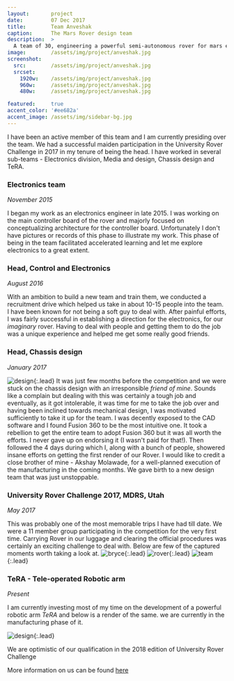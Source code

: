 ```yaml
---
layout:       project
date:         07 Dec 2017
title:        Team Anveshak
caption:      The Mars Rover design team
description:  >
  A team of 30, engineering a powerful semi-autonomous rover for mars exploration
image:        /assets/img/project/anveshak.jpg
screenshot:
  src:        /assets/img/project/anveshak.jpg
  srcset:
    1920w:    /assets/img/project/anveshak.jpg
    960w:     /assets/img/project/anveshak.jpg
    480w:     /assets/img/project/anveshak.jpg

featured:     true
accent_color: '#ee682a'
accent_image: /assets/img/sidebar-bg.jpg
---
```

I have been an active member of this team and I am currently presiding over the team. We had a successful maiden participation in the University Rover Challenge in 2017 in my tenure of being the head. I have worked in several sub-teams - Electronics division, Media and design, Chassis design and TeRA.

### Electronics team
*November 2015*

I began my work as an electronics engineer in late 2015. I was working on the main controller board of the rover and majorly focused on conceptualizing architecture for the controller board. Unfortunately I don't have pictures or records of this phase to illustrate my work.
This phase of being in the team facilitated accelerated learning and let me explore electronics to a great extent.

### Head, Control and Electronics
*August 2016*

With an ambition to build a new team and train them, we conducted a recruitment drive which helped us take in about 10-15 people into the team. I have been known for not being a soft guy to deal with. After painful efforts, I was fairly successful in establishing a direction for the electronics, for our _imaginary_ rover. Having to deal with people and getting them to do the job was a unique experience and helped me get some really good friends.

### Head, Chassis design
*January 2017*

![design](Chassis.jpg){:.lead}
It was just few months before the competition and we were stuck on the chassis design with an irresponsible _friend of mine_. Sounds like a complain but dealing with this was certainly a tough job and eventually,  as it got intolerable, it was time for me to take the job over and having been inclined towards mechanical design, I was motivated sufficiently to take it up for the team. I was decently exposed to the CAD software and I found Fusion 360 to be the most intuitive one. It took a rebellion to get the entire team to adopt Fusion 360 but it was all worth the efforts. I never gave up on endorsing it (I wasn't paid for that!). Then followed the 4 days during which I, along with a bunch of people, showered insane efforts on getting the first render of our Rover. I would like to credit a close brother of mine - Akshay Molawade, for a well-planned execution of the manufacturing in the coming months. We gave birth to a new design team that was just unstoppable.

### University Rover Challenge 2017, MDRS, Utah
*May 2017*

This was probably one of the most memorable trips I have had till date. We were a 11 member group participating in the competition for the very first time. Carrying Rover in our luggage and clearing the official procedures was certainly an exciting challenge to deal with. Below are few of the captured moments worth taking a look at.
![bryce](pano.jpg){:.lead}
![rover](rover.jpg){:.lead}
![team](selfie.jpg){:.lead}

### TeRA - Tele-operated Robotic arm
*Present*

I am currently investing most of my time on the development of a powerful robotic arm *TeRA* and below is a render of the same. we are currently in the manufacturing phase of it.

![design](tera.png){:.lead}

We are optimistic of our qualification in the 2018 edition of University Rover Challenge

More information on us can be found [here](http://anveshak.team)
